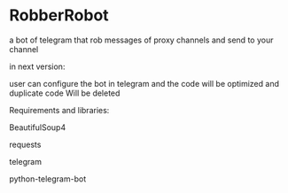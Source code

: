# RobberRobot
a bot of telegram that rob messages of proxy channels and send to your channel
 
 

in next version:

user can configure the bot in telegram and the code will be optimized and duplicate code Will be deleted


 

Requirements and libraries:

BeautifulSoup4

requests

telegram

python-telegram-bot
